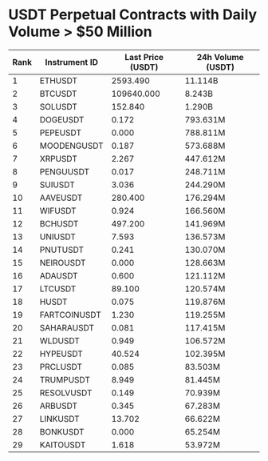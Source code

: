 # USDT Perpetual Contracts with Daily Volume > $50 Million

| Rank | Instrument ID | Last Price (USDT) | 24h Volume (USDT) |
|------|---------------|-------------------|-------------------|
| 1 | ETHUSDT | 2593.490 | 11.114B |
| 2 | BTCUSDT | 109640.000 | 8.243B |
| 3 | SOLUSDT | 152.840 | 1.290B |
| 4 | DOGEUSDT | 0.172 | 793.631M |
| 5 | PEPEUSDT | 0.000 | 788.811M |
| 6 | MOODENGUSDT | 0.187 | 573.688M |
| 7 | XRPUSDT | 2.267 | 447.612M |
| 8 | PENGUUSDT | 0.017 | 248.711M |
| 9 | SUIUSDT | 3.036 | 244.290M |
| 10 | AAVEUSDT | 280.400 | 176.294M |
| 11 | WIFUSDT | 0.924 | 166.560M |
| 12 | BCHUSDT | 497.200 | 141.969M |
| 13 | UNIUSDT | 7.593 | 136.573M |
| 14 | PNUTUSDT | 0.241 | 130.070M |
| 15 | NEIROUSDT | 0.000 | 128.663M |
| 16 | ADAUSDT | 0.600 | 121.112M |
| 17 | LTCUSDT | 89.100 | 120.574M |
| 18 | HUSDT | 0.075 | 119.876M |
| 19 | FARTCOINUSDT | 1.230 | 119.255M |
| 20 | SAHARAUSDT | 0.081 | 117.415M |
| 21 | WLDUSDT | 0.949 | 106.572M |
| 22 | HYPEUSDT | 40.524 | 102.395M |
| 23 | PRCLUSDT | 0.085 | 83.503M |
| 24 | TRUMPUSDT | 8.949 | 81.445M |
| 25 | RESOLVUSDT | 0.149 | 70.939M |
| 26 | ARBUSDT | 0.345 | 67.283M |
| 27 | LINKUSDT | 13.702 | 66.622M |
| 28 | BONKUSDT | 0.000 | 65.254M |
| 29 | KAITOUSDT | 1.618 | 53.972M |
